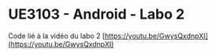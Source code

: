 # UE3103 - Android - Labo 2

Code lié à la vidéo du labo 2 [https://youtu.be/GwysQxdnpXI](https://youtu.be/GwysQxdnpXI)
